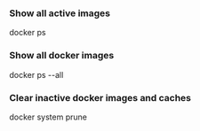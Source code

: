 ### Show all active images

docker ps

### Show all docker images

docker ps --all

### Clear inactive docker images and caches

docker system prune
